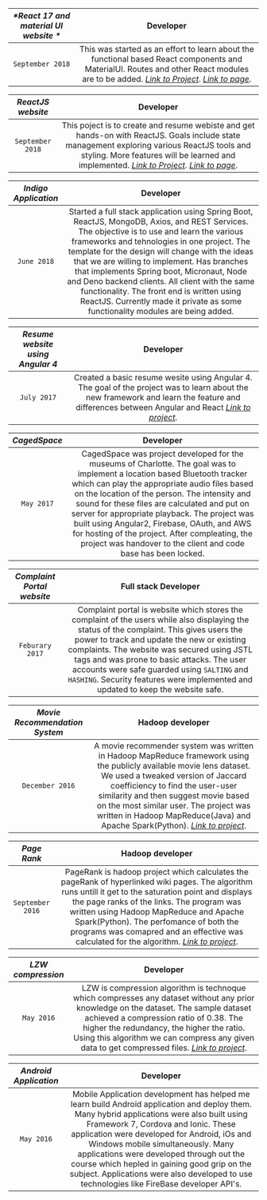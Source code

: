 
| _*React 17 and material UI website *_ | Developer |
| :-------------: |:-------------:| 
| `September 2018` | This was started as an effort to learn about the functional based React components and MaterialUI. Routes and other React modules are to be added. [_*Link to Project*_](https://github.com/kaush4l/ReactJS). [_*Link to page*_](https://kaush4l.github.io/). |


| _*ReactJS website*_ | Developer |
| :-------------: |:-------------:| 
| `September 2018` | This poject is to create and resume webiste and get hands-on with ReactJS. Goals include state management exploring various ReactJS tools and styling. More features will be learned and implemented. [_*Link to Project*_](https://github.com/kaush4l/ReactJS). [_*Link to page*_](https://kaush4l.github.io/ReactJS/). |


| _*Indigo Application*_ | Developer |
| :-------------: |:-------------:| 
| `June 2018` | Started a full stack application using Spring Boot, ReactJS, MongoDB, Axios, and REST Services. The objective is to use and learn the various frameworks and tehnologies in one project. The template for the design will change with the ideas that we are willing to implement. Has branches that implements Spring boot, Micronaut, Node and Deno backend clients. All client with the same functionality. The front end is written using ReactJS. Currently made it private as some functionality modules are being added. |


| _*Resume website using Angular 4*_ | Developer |
| :-------------: |:-------------:| 
| `July 2017` | Created a basic resume wesite using Angular 4. The goal of the project was to learn about the new framework and learn the feature and differences between Angular and React [_*Link to project*_](https://github.com/kaush4l/webPage). |


| _*CagedSpace*_ | Developer |
| :-------------: |:-------------:| 
| `May 2017` | CagedSpace was project developed for the museums of Charlotte. The goal was to implement a location based Bluetooth tracker which can play the appropriate audio files based on the location of the person. The intensity and sound for these files are calculated and put on server for appropriate playback. The project was built using Angular2, Firebase, OAuth, and AWS for hosting of the project. After compleating, the project was handover to the client and code base has been locked. |


| _*Complaint Portal website*_ | Full stack Developer |
| :-------------: |:-------------:| 
| `Feburary 2017` | Complaint portal is website which stores the complaint of the users while also displaying the status of the complaint. This gives users the power to track and update the new or existing complaints. The website was secured using JSTL tags and was prone to basic attacks. The user accounts were safe guarded using `SALTING` and `HASHING`. Security features were implemented and updated to keep the website safe. |


| _*Movie Recommendation System*_ | Hadoop developer |
| :-------------: |:-------------:| 
| `December 2016` | A movie recommender system was written in Hadoop MapReduce framework using the publicly available movie lens dataset. We used a tweaked version of Jaccard coefficiency to find the user-user similarity and then suggest movie based on the most similar user. The project was written in Hadoop MapReduce(Java) and Apache Spark(Python). [_*Link to project*_](https://github.com/kaush4l/MovieLens-Movie-Recommander-system).


| _*Page Rank*_ | Hadoop developer |
| :-------------: |:-------------:| 
| `September 2016` | PageRank is hadoop project which calculates the pageRank of hyperlinked wiki pages. The algorithm runs untill it get to the saturation point and displays the page ranks of the links. The program was written using Hadoop MapReduce and Apache Spark(Python). The perfomance of both the programs was comapred and an effective was calculated for the algorithm. [_*Link to project*_](https://github.com/kaush4l/PageRank). |


| _*LZW compression*_ | Developer |
| :-------------: |:-------------:| 
| `May 2016` | LZW is compression algorithm is technoque which compresses any dataset without any prior knowledge on the dataset. The sample dataset achieved a compression ratio of 0.38. The higher the redundancy, the higher the ratio. Using this algorithm we can compress any given data to get compressed files. [_*Link to project*_](https://github.com/kaush4l/LZW-Compression). |


| _*Android Application*_ | Developer |
| :-------------: |:-------------:| 
| `May 2016` | Mobile Application development has helped me learn build Android application and deploy them. Many hybrid applications were also built using Framework 7, Cordova and Ionic. These application were developed for Android, iOs and Windows mobile simultaneously. Many applications were developed through out the course which hepled in gaining good grip on the subject. Applications were also developed to use technologies like FireBase developer API's. |

